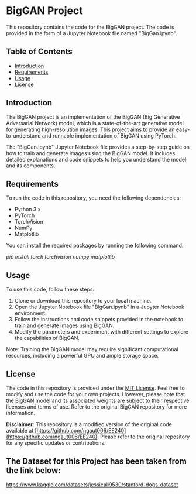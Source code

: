 # BigGAN Project

This repository contains the code for the BigGAN project. The code is provided in the form of a Jupyter Notebook file named "BigGan.ipynb".

## Table of Contents

- [Introduction](#introduction)
- [Requirements](#requirements)
- [Usage](#usage)
- [License](#license)

## Introduction

The BigGAN project is an implementation of the BigGAN (Big Generative Adversarial Network) model, which is a state-of-the-art generative model for generating high-resolution images. This project aims to provide an easy-to-understand and runnable implementation of BigGAN using PyTorch.

The "BigGan.ipynb" Jupyter Notebook file provides a step-by-step guide on how to train and generate images using the BigGAN model. It includes detailed explanations and code snippets to help you understand the model and its components.

## Requirements

To run the code in this repository, you need the following dependencies:

- Python 3.x
- PyTorch
- TorchVision
- NumPy
- Matplotlib

You can install the required packages by running the following command:

*pip install torch torchvision numpy matplotlib*

## Usage

To use this code, follow these steps:

1. Clone or download this repository to your local machine.
2. Open the Jupyter Notebook file "BigGan.ipynb" in a Jupyter Notebook environment.
3. Follow the instructions and code snippets provided in the notebook to train and generate images using BigGAN.
4. Modify the parameters and experiment with different settings to explore the capabilities of BigGAN.

Note: Training the BigGAN model may require significant computational resources, including a powerful GPU and ample storage space.

## License

The code in this repository is provided under the [MIT License](LICENSE). Feel free to modify and use the code for your own projects. However, please note that the BigGAN model and its associated weights are subject to their respective licenses and terms of use. Refer to the original BigGAN repository for more information.

**Disclaimer:** This repository is a modified version of the original code available at [https://github.com/ngaut006/EE240](https://github.com/ngaut006/EE240). Please refer to the original repository for any specific updates or contributions.


## The Dataset for this Project has been taken from the link below:
https://www.kaggle.com/datasets/jessicali9530/stanford-dogs-dataset
